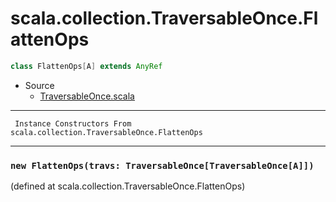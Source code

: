 
#                 scala.collection.TraversableOnce.FlattenOps                 #

```scala
class FlattenOps[A] extends AnyRef
```

* Source
  * [TraversableOnce.scala](https://github.com/scala/scala/tree/6d09a1ba5f/src/library/scala/collection/TraversableOnce.scala#L1)


--------------------------------------------------------------------------------
     Instance Constructors From scala.collection.TraversableOnce.FlattenOps
--------------------------------------------------------------------------------


### `new FlattenOps(travs: TraversableOnce[TraversableOnce[A]])`             ###
(defined at scala.collection.TraversableOnce.FlattenOps)
